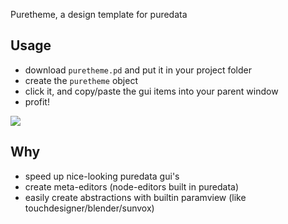 Puretheme, a design template for puredata 

## Usage 

* download `puretheme.pd` and put it in your project folder
* create the `puretheme` object
* click it, and copy/paste the gui items into your parent window
* profit!

![](https://github.com/coderofsalvation/puretheme/blob/master/puretheme.gif)

## Why 

* speed up nice-looking puredata gui's
* create meta-editors (node-editors built in puredata)
* easily create abstractions with builtin paramview (like touchdesigner/blender/sunvox)
